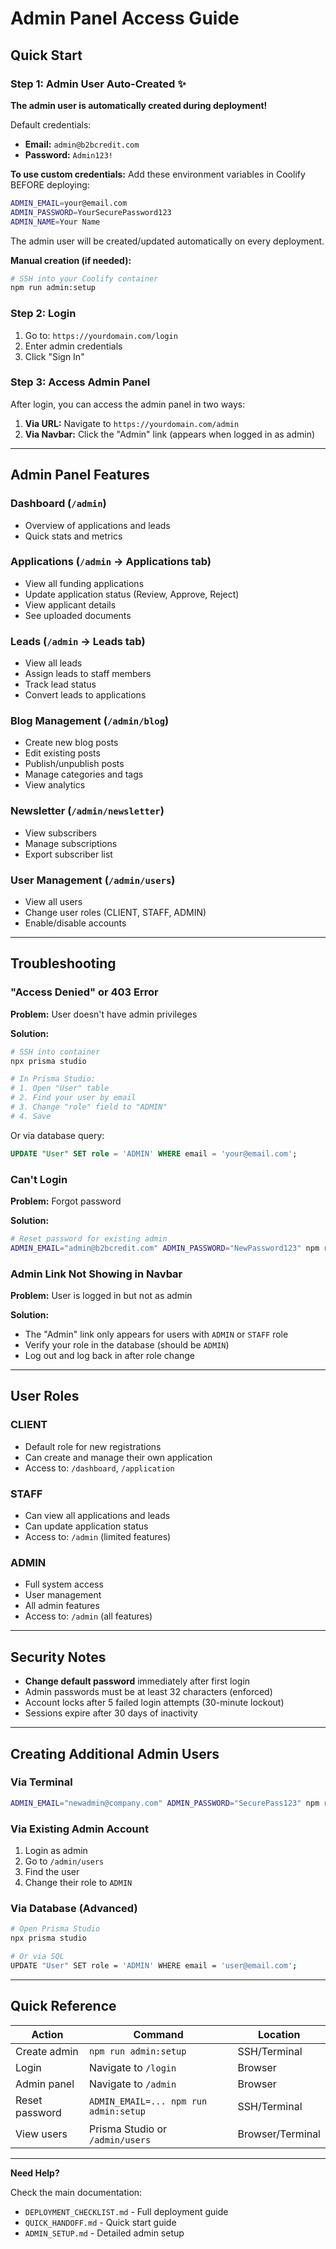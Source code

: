 # Admin Panel Access Guide

## Quick Start

### Step 1: Admin User Auto-Created ✨

**The admin user is automatically created during deployment!**

Default credentials:
- **Email:** `admin@b2bcredit.com`
- **Password:** `Admin123!`

**To use custom credentials:**
Add these environment variables in Coolify BEFORE deploying:
```bash
ADMIN_EMAIL=your@email.com
ADMIN_PASSWORD=YourSecurePassword123
ADMIN_NAME=Your Name
```

The admin user will be created/updated automatically on every deployment.

**Manual creation (if needed):**
```bash
# SSH into your Coolify container
npm run admin:setup
```

### Step 2: Login

1. Go to: `https://yourdomain.com/login`
2. Enter admin credentials
3. Click "Sign In"

### Step 3: Access Admin Panel

After login, you can access the admin panel in two ways:

1. **Via URL:** Navigate to `https://yourdomain.com/admin`
2. **Via Navbar:** Click the "Admin" link (appears when logged in as admin)

---

## Admin Panel Features

### Dashboard (`/admin`)
- Overview of applications and leads
- Quick stats and metrics

### Applications (`/admin` → Applications tab)
- View all funding applications
- Update application status (Review, Approve, Reject)
- View applicant details
- See uploaded documents

### Leads (`/admin` → Leads tab)
- View all leads
- Assign leads to staff members
- Track lead status
- Convert leads to applications

### Blog Management (`/admin/blog`)
- Create new blog posts
- Edit existing posts
- Publish/unpublish posts
- Manage categories and tags
- View analytics

### Newsletter (`/admin/newsletter`)
- View subscribers
- Manage subscriptions
- Export subscriber list

### User Management (`/admin/users`)
- View all users
- Change user roles (CLIENT, STAFF, ADMIN)
- Enable/disable accounts

---

## Troubleshooting

### "Access Denied" or 403 Error

**Problem:** User doesn't have admin privileges

**Solution:**
```bash
# SSH into container
npx prisma studio

# In Prisma Studio:
# 1. Open "User" table
# 2. Find your user by email
# 3. Change "role" field to "ADMIN"
# 4. Save
```

Or via database query:
```sql
UPDATE "User" SET role = 'ADMIN' WHERE email = 'your@email.com';
```

### Can't Login

**Problem:** Forgot password

**Solution:**
```bash
# Reset password for existing admin
ADMIN_EMAIL="admin@b2bcredit.com" ADMIN_PASSWORD="NewPassword123" npm run admin:setup
```

### Admin Link Not Showing in Navbar

**Problem:** User is logged in but not as admin

**Solution:**
- The "Admin" link only appears for users with `ADMIN` or `STAFF` role
- Verify your role in the database (should be `ADMIN`)
- Log out and log back in after role change

---

## User Roles

### CLIENT
- Default role for new registrations
- Can create and manage their own application
- Access to: `/dashboard`, `/application`

### STAFF
- Can view all applications and leads
- Can update application status
- Access to: `/admin` (limited features)

### ADMIN
- Full system access
- User management
- All admin features
- Access to: `/admin` (all features)

---

## Security Notes

- **Change default password** immediately after first login
- Admin passwords must be at least 32 characters (enforced)
- Account locks after 5 failed login attempts (30-minute lockout)
- Sessions expire after 30 days of inactivity

---

## Creating Additional Admin Users

### Via Terminal
```bash
ADMIN_EMAIL="newadmin@company.com" ADMIN_PASSWORD="SecurePass123" npm run admin:setup
```

### Via Existing Admin Account
1. Login as admin
2. Go to `/admin/users`
3. Find the user
4. Change their role to `ADMIN`

### Via Database (Advanced)
```bash
# Open Prisma Studio
npx prisma studio

# Or via SQL
UPDATE "User" SET role = 'ADMIN' WHERE email = 'user@email.com';
```

---

## Quick Reference

| Action | Command | Location |
|--------|---------|----------|
| Create admin | `npm run admin:setup` | SSH/Terminal |
| Login | Navigate to `/login` | Browser |
| Admin panel | Navigate to `/admin` | Browser |
| Reset password | `ADMIN_EMAIL=... npm run admin:setup` | SSH/Terminal |
| View users | Prisma Studio or `/admin/users` | Browser/Terminal |

---

**Need Help?**

Check the main documentation:
- `DEPLOYMENT_CHECKLIST.md` - Full deployment guide
- `QUICK_HANDOFF.md` - Quick start guide
- `ADMIN_SETUP.md` - Detailed admin setup
